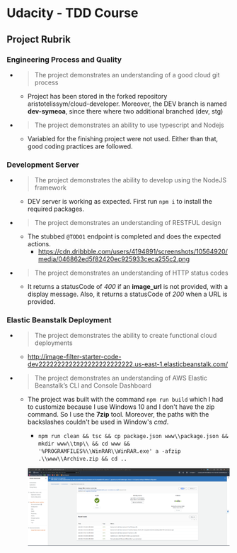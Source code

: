 # Udacity - TDD Course

## Project Rubrik

### Engineering Process and Quality
- > The project demonstrates an understanding of a good cloud git process
    - Project has been stored in the forked repository aristotelissym/cloud-developer. Moreover, the DEV branch is named **dev-symeoa**, since there where two additional branched (dev, stg)
- > The project demonstrates an ability to use typescript and Nodejs
    - Variabled for the finishing project were not used. Either than that, good coding practices are followed.

### Development Server
- > The project demonstrates the ability to develop using the NodeJS framework
    - DEV server is working as expected. First run `npm i` to install the required packages.
- > The project demonstrates an understanding of RESTFUL design
    - The stubbed `@TODO1` endpoint is completed and does the expected actions. 
        - https://cdn.dribbble.com/users/4194891/screenshots/10564920/media/046862ed5f82420ec925933ceca255c2.png
- > The project demonstrates an understanding of HTTP status codes
    - It returns a statusCode of _400_ if an **image_url** is not provided, with a display message. Also, it returns a statusCode of _200_ when a URL is provided.

### Elastic Beanstalk Deployment
- > The project demonstrates the ability to create functional cloud deployments
    - http://image-filter-starter-code-dev2222222222222222222222222.us-east-1.elasticbeanstalk.com/
- > The project demonstrates an understanding of AWS Elastic Beanstalk’s CLI and Console Dashboard
    - The project was built with the command `npm run build` which I had to customize because I use Windows 10 and I don't have the zip command. So I use the **7zip** tool. Moreover, the paths with the backslashes couldn't be used in Window's *cmd*. 
        - `npm run clean && tsc && cp package.json www\\package.json && mkdir www\\tmp\\ && cd www && '%PROGRAMFILES%\\WinRAR\\WinRAR.exe' a -afzip .\\www\\Archive.zip && cd ..`

        ![EB Screenshot](deployment_screenshots\EB-screenshot-Aristotelis-Symeonidis.png)